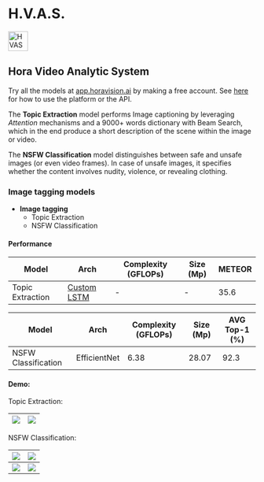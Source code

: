 # H.V.A.S.
<img alt="HVAS" height="40px" src="https://i.imgur.com/u2obU99.png" />

## Hora Video Analytic System

Try all the models at [app.horavision.ai](https://app.horavision.ai) by making a free account. See [here](https://github.com/davidezagami/hvas) for how to use the platform or the API.

The **Topic Extraction** model performs Image captioning by leveraging *Attention* mechanisms and a 9000+ words dictionary with Beam Search, which in the end produce a short description of the scene within the image or video.

The **NSFW Classification** model distinguishes between safe and unsafe images (or even video frames). In case of unsafe images, it specifies whether the content involves nudity, violence, or revealing clothing.

### Image tagging models

- **Image tagging**
  - Topic Extraction
  - NSFW Classification

#### Performance

| Model  | Arch | Complexity (GFLOPs) | Size (Mp) | METEOR |
| ------------------- | ------ | ------ | ----- | ---- |
| Topic Extraction | [Custom LSTM](https://arxiv.org/abs/1502.03044) | - |	-  | 35.6 |

| Model  | Arch | Complexity (GFLOPs) | Size (Mp) | AVG Top-1 (%) |
| ------------------- | ------ | ------ | ----- | ---- |
| NSFW Classification | EfficientNet | 6.38 |	28.07  | 92.3 |

#### Demo:

Topic Extraction:

| ![](https://i.imgur.com/2wMX6RF.gif) | ![](https://i.imgur.com/aZCvEvb.gif) |
| -------- | -------- |

NSFW Classification:

| ![](https://i.imgur.com/GbbzlYG.jpg) | ![](https://i.imgur.com/AkfYzof.jpg) |
| -------- | -------- |
| ![](https://i.imgur.com/fskKCjR.jpg) | ![](https://i.imgur.com/d2q4LLq.jpg) |

